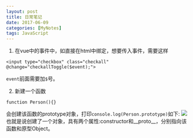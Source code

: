 ```yaml
---
layout: post
title: 日常笔记
date: 2017-06-09
categories: [MyNotes]
tags: JavaScript
---
```


1. 在vue中的事件中，如直接在html中绑定，想要传入事件，需要这样
```
<input type="checkbox" class="checkall" @change="checkallToggle($event);">
```
``event``前面需要加``$``号。

2. 新建一个函数
```
function Person(){}
```
会创建该函数的prototype对象，打印``console.log(Person.prototype)``如下:
<img src="/notes/assets/blog_images/20170612-01.PNG"></img>
也就是说创建了一个对象，具有两个属性:constructor和__proto__，分别指向该函数和原型Object。


